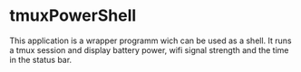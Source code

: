 # tmuxPowerShell
This application is a wrapper programm wich can be used as a shell. It runs a tmux session and display battery power, wifi signal strength and the time in the status bar.
